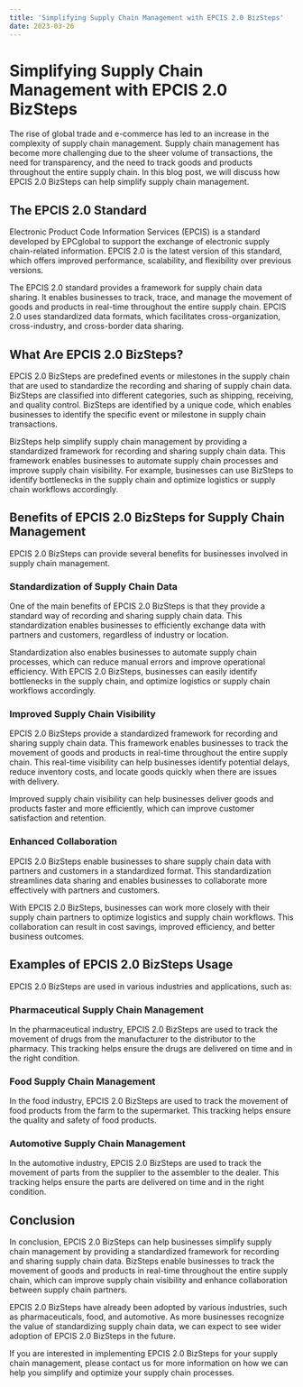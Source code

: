```yaml
---
title: 'Simplifying Supply Chain Management with EPCIS 2.0 BizSteps'
date: 2023-03-26
---
```


# Simplifying Supply Chain Management with EPCIS 2.0 BizSteps

The rise of global trade and e-commerce has led to an increase in the complexity of supply chain management. Supply chain management has become more challenging due to the sheer volume of transactions, the need for transparency, and the need to track goods and products throughout the entire supply chain. In this blog post, we will discuss how EPCIS 2.0 BizSteps can help simplify supply chain management.

## The EPCIS 2.0 Standard

Electronic Product Code Information Services (EPCIS) is a standard developed by EPCglobal to support the exchange of electronic supply chain-related information. EPCIS 2.0 is the latest version of this standard, which offers improved performance, scalability, and flexibility over previous versions.

The EPCIS 2.0 standard provides a framework for supply chain data sharing. It enables businesses to track, trace, and manage the movement of goods and products in real-time throughout the entire supply chain. EPCIS 2.0 uses standardized data formats, which facilitates cross-organization, cross-industry, and cross-border data sharing.

## What Are EPCIS 2.0 BizSteps?

EPCIS 2.0 BizSteps are predefined events or milestones in the supply chain that are used to standardize the recording and sharing of supply chain data. BizSteps are classified into different categories, such as shipping, receiving, and quality control. BizSteps are identified by a unique code, which enables businesses to identify the specific event or milestone in supply chain transactions.

BizSteps help simplify supply chain management by providing a standardized framework for recording and sharing supply chain data. This framework enables businesses to automate supply chain processes and improve supply chain visibility. For example, businesses can use BizSteps to identify bottlenecks in the supply chain and optimize logistics or supply chain workflows accordingly.

## Benefits of EPCIS 2.0 BizSteps for Supply Chain Management

EPCIS 2.0 BizSteps can provide several benefits for businesses involved in supply chain management.

### Standardization of Supply Chain Data

One of the main benefits of EPCIS 2.0 BizSteps is that they provide a standard way of recording and sharing supply chain data. This standardization enables businesses to efficiently exchange data with partners and customers, regardless of industry or location.

Standardization also enables businesses to automate supply chain processes, which can reduce manual errors and improve operational efficiency. With EPCIS 2.0 BizSteps, businesses can easily identify bottlenecks in the supply chain, and optimize logistics or supply chain workflows accordingly.

### Improved Supply Chain Visibility

EPCIS 2.0 BizSteps provide a standardized framework for recording and sharing supply chain data. This framework enables businesses to track the movement of goods and products in real-time throughout the entire supply chain. This real-time visibility can help businesses identify potential delays, reduce inventory costs, and locate goods quickly when there are issues with delivery.

Improved supply chain visibility can help businesses deliver goods and products faster and more efficiently, which can improve customer satisfaction and retention.

### Enhanced Collaboration

EPCIS 2.0 BizSteps enable businesses to share supply chain data with partners and customers in a standardized format. This standardization streamlines data sharing and enables businesses to collaborate more effectively with partners and customers.

With EPCIS 2.0 BizSteps, businesses can work more closely with their supply chain partners to optimize logistics and supply chain workflows. This collaboration can result in cost savings, improved efficiency, and better business outcomes.

## Examples of EPCIS 2.0 BizSteps Usage

EPCIS 2.0 BizSteps are used in various industries and applications, such as:

### Pharmaceutical Supply Chain Management

In the pharmaceutical industry, EPCIS 2.0 BizSteps are used to track the movement of drugs from the manufacturer to the distributor to the pharmacy. This tracking helps ensure the drugs are delivered on time and in the right condition.

### Food Supply Chain Management

In the food industry, EPCIS 2.0 BizSteps are used to track the movement of food products from the farm to the supermarket. This tracking helps ensure the quality and safety of food products.

### Automotive Supply Chain Management

In the automotive industry, EPCIS 2.0 BizSteps are used to track the movement of parts from the supplier to the assembler to the dealer. This tracking helps ensure the parts are delivered on time and in the right condition.

## Conclusion

In conclusion, EPCIS 2.0 BizSteps can help businesses simplify supply chain management by providing a standardized framework for recording and sharing supply chain data. BizSteps enable businesses to track the movement of goods and products in real-time throughout the entire supply chain, which can improve supply chain visibility and enhance collaboration between supply chain partners.

EPCIS 2.0 BizSteps have already been adopted by various industries, such as pharmaceuticals, food, and automotive. As more businesses recognize the value of standardizing supply chain data, we can expect to see wider adoption of EPCIS 2.0 BizSteps in the future.

If you are interested in implementing EPCIS 2.0 BizSteps for your supply chain management, please contact us for more information on how we can help you simplify and optimize your supply chain processes.

